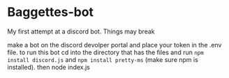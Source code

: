# Baggettes-bot
My first attempt at a discord bot. Things may break

make a bot on the discord devolper portal and place your token in the .env file.
to run this bot cd into the directory that has the files and run `npm install discord.js` and `npm install pretty-ms` (make sure npm is installed).
then node index.js

